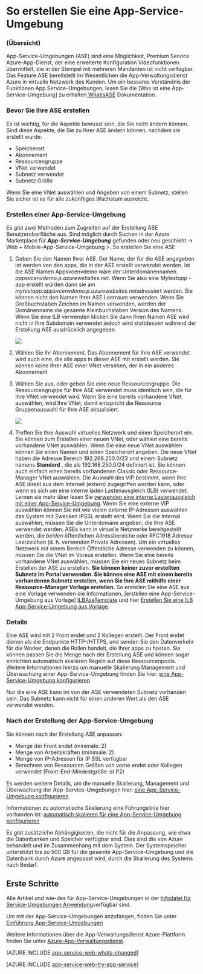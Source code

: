 <properties 
    pageTitle="So erstellen Sie eine App-Service-Umgebung" 
    description="Erstellung Fluss Beschreibung für die app-Service-Umgebungen" 
    services="app-service" 
    documentationCenter="" 
    authors="ccompy" 
    manager="stefsch" 
    editor=""/>

<tags 
    ms.service="app-service" 
    ms.workload="web" 
    ms.tgt_pltfrm="na" 
    ms.devlang="na" 
    ms.topic="article" 
    ms.date="09/22/2016" 
    ms.author="ccompy"/>

# <a name="how-to-create-an-app-service-environment"></a>So erstellen Sie eine App-Service-Umgebung #

### <a name="overview"></a>(Übersicht) ###

App-Service-Umgebungen (ASE) sind eine Möglichkeit, Premium Service Azure-App-Dienst, der eine erweiterte Konfiguration Videofunktionen übermittelt, die in der Stempel mit mehreren Mandanten ist nicht verfügbar.  Das Feature ASE bereitstellt im Wesentlichen die App-Verwaltungsdienst Azure in virtuelle Netzwerk des Kunden.  Um ein besseres Verständnis der Funktionen App Service-Umgebungen, lesen Sie die [Was ist eine App-Service-Umgebung] zu erhalten[ WhatisASE] Dokumentation.

### <a name="before-you-create-your-ase"></a>Bevor Sie Ihre ASE erstellen ###

Es ist wichtig, für die Aspekte bewusst sein, die Sie nicht ändern können.  Sind diese Aspekte, die Sie zu Ihrer ASE ändern können, nachdem sie erstellt wurde:

- Speicherort
- Abonnement
- Ressourcengruppe
- VNet verwendet
- Subnetz verwendet 
- Subnetz Größe

Wenn Sie eine VNet auswählen und Angeben von einem Subnetz, stellen Sie sicher ist es für alle zukünftiges Wachstum ausreicht.  

### <a name="creating-an-app-service-environment"></a>Erstellen einer App-Service-Umgebung ###

Es gibt zwei Methoden zum Zugreifen auf der Erstellung ASE Benutzeroberfläche aus.  Sind möglich durch Suchen in der Azure Marketplace für ***App-Service-Umgebung*** gefunden oder neu geschieht -> Web + Mobile-App-Service-Umgebung >.  So erstellen Sie eine ASE

1. Geben Sie den Namen Ihrer ASE.  Der Name, der für die ASE angegeben ist werden von den apps, die in der ASE erstellt verwendet werden.  Ist die ASE Namen Appsvcenvdemo wäre der Unterdomänennamen. *appsvcenvdemo.p.azurewebsites.net*.  Wenn Sie also eine *Mytestapp* -app erstellt würden dann sie am *mytestapp.appsvcenvdemo.p.azurewebsites.net*adressiert werden.  Sie können nicht den Namen Ihrer ASE Leerraum verwenden.  Wenn Sie Großbuchstaben Zeichen im Namen verwenden, werden der Domänenname die gesamte Kleinbuchstaben Version des Namens.  Wenn Sie eine ILB verwenden klicken Sie dann Ihren Namen ASE wird nicht in Ihre Subdomain verwendet jedoch wird stattdessen während der Erstellung ASE ausdrücklich angegeben

    ![][1]

2. Wählen Sie Ihr Abonnement.  Das Abonnement für Ihre ASE verwendet wird auch eine, die alle apps in dieser ASE mit erstellt werden.  Sie können keine Ihrer ASE einer VNet versehen, der in ein anderes Abonnement

3. Wählen Sie aus, oder geben Sie eine neue Ressourcengruppe.  Die Ressourcengruppe für Ihre ASE verwendet muss identisch sein, die für Ihre VNet verwendet wird.  Wenn Sie eine bereits vorhandene VNet auswählen, wird Ihre VNet, damit entspricht die Ressource Gruppenauswahl für Ihre ASE aktualisiert.

    ![][2]

4. Treffen Sie Ihre Auswahl virtuelles Netzwerk und einen Speicherort ein.  Sie können zum Erstellen einer neuen VNet, oder wählen eine bereits vorhandene VNet auswählen.  Wenn Sie eine neue VNet auswählen können Sie einen Namen und einen Speicherort angeben. Die neue VNet haben die Adresse Bereich 192.268.250.0/23 und einem Subnetz namens **Standard** , die als 192.168.250.0/24 definiert ist.  Sie können auch einfach einen bereits vorhandenen Classic oder Ressource-Manager VNet auswählen.  Die Auswahl des VIP bestimmt, wenn Ihre ASE direkt aus dem Internet (extern) zugegriffen werden kann, oder wenn es sich um eine interne laden Lastenausgleich (ILB) verwendet.  Lernen sie mehr über lesen Sie [verwenden eine interne Lastenausgleich mit einer App-Service-Umgebung][ILBASE].  Wenn Sie eine externe VIP auswählen können Sie mit wie vielen externe IP-Adressen auswählen das System mit Zwecken IPSSL erstellt wird.  Wenn Sie die Internal auswählen, müssen Sie die Unterdomäne angeben, die Ihre ASE verwendet werden.  ASEs kann in virtuelle Netzwerke bereitgestellt werden, die *beiden* öffentlichen Adressbereiche *oder* RFC1918 Adresse Leerzeichen (d. h. verwenden Private Adressen).  Um ein virtuelles Netzwerk mit einem Bereich Öffentliche Adresse verwenden zu können, müssen Sie die VNet im Voraus erstellen.  Wenn Sie eine bereits vorhandene VNet auswählen, müssen Sie ein neues Subnetz beim Erstellen der ASE zu erstellen.  **Sie können keiner zuvor erstellten Subnetz im Portal verwenden.  Sie können eine ASE mit einem bereits vorhandenen Subnetz erstellen, wenn Sie Ihre ASE mithilfe einer Ressource-Manager Vorlage erstellen.**  So erstellen Sie eine ASE aus eine Vorlage verwenden die Informationen, [erstellen eine App-Service-Umgebung aus Vorlage] [ ILBAseTemplate] und hier [Erstellen Sie eine ILB App-Service-Umgebung aus Vorlage][ASEfromTemplate].

### <a name="details"></a>Details ###

Eine ASE wird mit 2 Front endet und 2 Kollegen erstellt.  Der Front endet dienen als die Endpunkte HTTP-/HTTPS, und senden Sie den Datenverkehr für die Worker, denen die Rollen handelt, die Ihrer apps zu hosten.   Sie können passen Sie die Menge nach der Erstellung ASE und können sogar einrichten automatisch skalieren Regeln auf diese Ressourcenpools.  Weitere Informationen hierzu um manuelle Skalierung Management und Überwachung einer App-Service-Umgebung finden Sie hier: [eine App-Service-Umgebung konfigurieren][ASEConfig] 

Nur die eine ASE kann im von der ASE verwendeten Subnetz vorhanden sein.  Das Subnetz kann nicht für einen anderen Wert als den ASE verwendet werden.

### <a name="after-app-service-environment-creation"></a>Nach der Erstellung der App-Service-Umgebung ###

Sie können nach der Erstellung ASE anpassen:

- Menge der Front endet (minimale: 2)
- Menge von Arbeitskräften (minimale: 2)
- Menge von IP-Adressen für IP SSL verfügbar
- Berechnen von Ressourcen Größen von vorne endet oder Kollegen verwendet (Front-End-Mindestgröße ist P2)


Es werden weitere Details, um die manuelle Skalierung, Management und Überwachung der App-Service-Umgebungen hier: [eine App-Service-Umgebung konfigurieren][ASEConfig] 

Informationen zu automatische Skalierung eine Führungslinie hier vorhanden ist: [automatisch skalieren für eine App-Service-Umgebung konfigurieren][ASEAutoscale]

Es gibt zusätzliche Abhängigkeiten, die nicht für die Anpassung, wie etwa die Datenbanken und Speicher verfügbar sind.  Dies sind die von Azure behandelt und im Zusammenhang mit dem System.  Der Systemspeicher unterstützt bis zu 500 GB für die gesamte App-Service-Umgebung und die Datenbank durch Azure angepasst wird, durch die Skalierung des Systems nach Bedarf.


## <a name="getting-started"></a>Erste Schritte
Alle Artikel und wie-des für App-Service-Umgebungen in der [Infodatei für Service-Umgebungen Anwendung](../app-service/app-service-app-service-environments-readme.md)verfügbar sind.

Um mit der App-Service-Umgebungen anzufangen, finden Sie unter [Einführung App-Service-Umgebungen][WhatisASE]

Weitere Informationen über die App-Verwaltungsdienst Azure-Plattform finden Sie unter [Azure-App-Verwaltungsdienst][AzureAppService].

[AZURE.INCLUDE [app-service-web-whats-changed](../../includes/app-service-web-whats-changed.md)]

[AZURE.INCLUDE [app-service-web-try-app-service](../../includes/app-service-web-try-app-service.md)]
 

<!--Image references-->
[1]: ./media/app-service-web-how-to-create-an-app-service-environment/asecreate-basecreateblade.png
[2]: ./media/app-service-web-how-to-create-an-app-service-environment/asecreate-vnetcreation.png

<!--Links-->
[WhatisASE]: http://azure.microsoft.com/documentation/articles/app-service-app-service-environment-intro/
[ASEConfig]: http://azure.microsoft.com/documentation/articles/app-service-web-configure-an-app-service-environment/
[AppServicePricing]: http://azure.microsoft.com/pricing/details/app-service/ 
[AzureAppService]: http://azure.microsoft.com/documentation/articles/app-service-value-prop-what-is/ 
[ASEAutoscale]: http://azure.microsoft.com/documentation/articles/app-service-environment-auto-scale/
[ILBASE]: http://azure.microsoft.com/documentation/articles/app-service-environment-with-internal-load-balancer/
[ILBAseTemplate]: http://azure.microsoft.com/documentation/templates/201-web-app-ase-create/
[ASEfromTemplate]: http://azure.microsoft.com/documentation/articles/app-service-app-service-environment-create-ilb-ase-resourcemanager/
